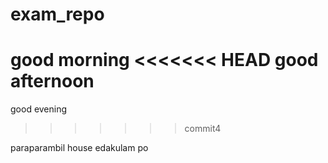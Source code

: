 # exam_repo
good morning
<<<<<<< HEAD
good afternoon
=======
good evening
>>>>>>> commit4


paraparambil house
edakulam po

